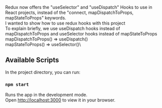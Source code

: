 Redux now offers the "useSelector" and "useDispatch" Hooks to use in React projects, instead of the "connect, mapDispatchToProps, mapStateToProps" keywords.\
I wanted to show how to use redux hooks with this project\
To explain briefly, we use useDispatch hooks instead of mapDispatchToProps and useSelector hooks instead of mapStateToProps \
mapDispatchToProps() => useDispatch()\
mapStateToProps() => useSelector()\

## Available Scripts

In the project directory, you can run:

### `npm start`

Runs the app in the development mode.\
Open [http://localhost:3000](http://localhost:3000) to view it in your browser.
